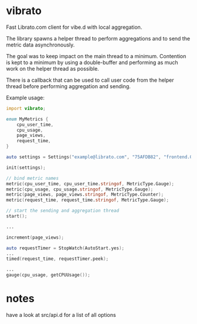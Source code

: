 # vibrato
Fast Librato.com client for vibe.d with local aggregation.


The library spawns a helper thread to perform aggregations and to send the metric data asynchronously.

The goal was to keep impact on the main thread to a minimum. Contention is kept to a minimum by using a double-buffer and performing as much work on the helper thread as possible.

There is a callback that can be used to call user code from the helper thread before performing aggregation and sending.


Example usage:
```d
import vibrato;

enum MyMetrics {
	cpu_user_time,
	cpu_usage,
	page_views,
	request_time,
}

auto settings = Settings("example@librato.com", "75AFDB82", "frontend.0", "frontend.0.");

init(settings);

// bind metric names
metric(cpu_user_time, cpu_user_time.stringof, MetricType.Gauge);
metric(cpu_usage, cpu_usage.stringof, MetricType.Gauge);
metric(page_views, page_views.stringof, MetricType.Counter);
metric(request_time, request_time.stringof, MetricType.Gauge);

// start the sending and aggregation thread
start();

...

increment(page_views);

auto requestTimer = StopWatch(AutoStart.yes);
...
timed(request_time, requestTimer.peek);

...
gauge(cpu_usage, getCPUUsage());
```

# notes
have a look at src/api.d for a list of all options
